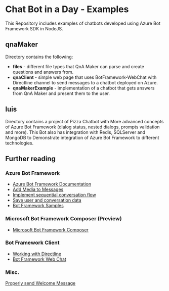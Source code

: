 # Chat Bot in a Day - Examples
This Repository includes examples of chatbots developed using Azure Bot Framework SDK in NodeJS.

## qnaMaker
Directory contains the following:
- **files** - different file types that QnA Maker can parse and create questions and answers from.
- **qnaClient** - simple web page that uses BotFramework-WebChat with Directline channel to send messages to a chatbot deployed on Azure.
- **qnaMakerExample** - implementation of a chatbot that gets answers from QnA Maker and present them to the user.

## luis
Directory contains a project of Pizza Chatbot with More advanced concepts of Azure Bot Framework (dialog status, nested dialogs, prompts validation and more). This Bot also has integration with Redis, SQLServer and MongoDB to Demonstrate integration of Azure Bot Framework to different technologies.

## Further reading

### Azure Bot Framework
- [Azure Bot Framework Documentation](https://docs.microsoft.com/he-il/azure/bot-service/?view=azure-bot-service-4.0)
- [Add Media to Messages](https://docs.microsoft.com/he-il/azure/bot-service/bot-builder-howto-add-media-attachments?view=azure-bot-service-4.0&tabs=javascript)
- [Implement sequential conversation flow](https://docs.microsoft.com/he-il/azure/bot-service/bot-builder-dialog-manage-conversation-flow?view=azure-bot-service-4.0&tabs=javascript)
- [Save user and conversation data](https://docs.microsoft.com/en-us/azure/bot-service/bot-builder-howto-v4-state?view=azure-bot-service-4.0&tabs=javascript)
- [Bot Framework Samples](https://github.com/microsoft/BotBuilder-Samples)

### Microsoft Bot Framework Composer (Preview)
- [Microsoft Bot Framework Composer](https://github.com/microsoft/BotFramework-Composer)

### Bot Framework Client
- [Working with Directline](https://docs.microsoft.com/en-us/azure/bot-service/rest-api/bot-framework-rest-direct-line-3-0-concepts?view=azure-bot-service-4.0)
- [Bot Framework Web Chat](https://github.com/microsoft/BotFramework-WebChat)

### Misc.
[Properly send Welcome Message](https://blog.botframework.com/2018/07/12/how-to-properly-send-a-greeting-message-and-common-issues-from-customers/)